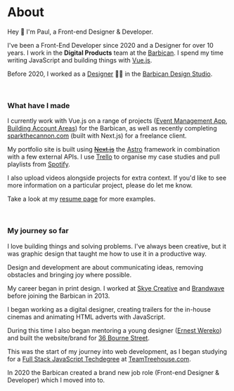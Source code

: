 

# About

Hey 👋 I'm Paul, a Front-end Designer & Developer.


I've been a Front-End Developer since 2020 and a Designer for over 10 years. I work in the **Digital Products** team at the [Barbican](https://barbican.org.uk). I spend my time writing JavaScript and building things with [Vue.js](https://vuejs.org/).


Before 2020, I worked as a [Designer](https://www.creativelivesinprogress.com/article/paul-heading) 👨‍🎨 in the [Barbican Design Studio](https://www.creativelivesinprogress.com/article/barbican).

<br>

### What have I made


I currently work with Vue.js on a range of projects ([Event Management App](https://paul.ly/projects/organising-spaces-with-graphql/), [Building Account Areas](https://paul.ly/projects/designing-account-areas-in-vuejs/)) for the Barbican, as well as recently completing [sparkthecannon.com](https://paul.ly/projects/sparking-the-cannon-with-nextjs/) (built with Next.js) for a freelance client.



My portfolio site is built using ~~[Next.js](https://nextjs.org)~~ the [Astro](https://astro.build) framework in combination with a few external APIs. I use [Trello](https://trello.com) to organise my case studies and pull playlists from [Spotify](https://spotify.com).


I also upload videos alongside projects for extra context. If you'd like to see more information on a particular project, please do let me know.

Take a look at my [resume page](https://paul.ly/resume) for more examples.

<br>

### My journey so far

I love building things and solving problems. I've always been creative, but it was graphic design that taught me how to use it in a productive way.

Design and development are about communicating ideas, removing obstacles and bringing joy where possible.


My career began in print design. I worked at [Skye Creative](http://www.skyecreative.co.uk/) and [Brandwave](https://brandwavemarketing.com/) before joining the Barbican in 2013.


I began working as a digital designer, creating trailers for the in-house cinemas and animating HTML adverts with JavaScript.


During this time I also began mentoring a young designer ([Ernest Wereko](https://www.ernestwereko.com/)) and built the website/brand for [36 Bourne Street](https://paul.ly/projects/selling-designer-fabric-with-wordpress/). 



This was the start of my journey into web development, as I began studying for a [Full Stack JavaScript Techdegree](https://teamtreehouse.com/plans) at [TeamTreehouse.com](https://teamtreehouse.com).


In 2020 the Barbican created a brand new job role (Front-end Designer & Developer) which I moved into to. 
